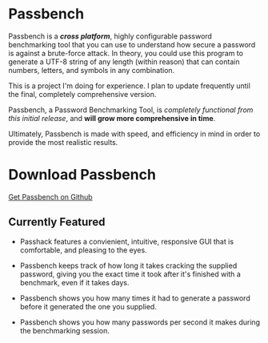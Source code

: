 # Passbench

Passbench is a **_cross platform_**, highly configurable password benchmarking tool that you can use to understand how secure a password is against a brute-force attack. In theory, you could use this program to generate a UTF-8 string of any length (within reason) that can contain numbers, letters, and symbols in any combination. 

This is a project I'm doing for experience. I plan to update frequently until the final, completely comprehensive version.

Passbench, a Password Benchmarking Tool, is *completely functional from this initial release*, and **will grow more comprehensive in time**.

Ultimately, Passbench is made with speed, and efficiency in mind in order to provide the most realistic results.

# Download Passbench

[Get Passbench on Github](https://github.com/kthewhispers/Passbench/blob/master/binaries/)

## Currently Featured

- Passhack features a convienient, intuitive, responsive GUI that is comfortable, and pleasing to the eyes.

- Passbench keeps track of how long it takes cracking the supplied password, giving you the exact time it took after it's finished with a benchmark, even if it takes days.

- Passbench shows you how many times it had to generate a password before it generated the one you supplied.

- Passbench shows you how many passwords per second it makes during the benchmarking session.

- Passbench allows you to choose how many threads it uses to benchmark the password, allowing you to unleash the full power of your CPU, and giving you all the power. You can use a small few threads so you can benchmark and still do other stuff on your machine, or use as many as you please to pull all the power of your machine into Passbench.

  > My suggestion for a Thread count is to experiment with it yourself, as this is a benchmarking tool. I personally suggest that you use   the number of threads(not physical cores) minus 1, or, you can just use the number of physical cores your CPU has. This has yielded the   best results for my machine.

- The following Password Specifications are valid in Passbench
  - Numbers
  
  - Letters
  
  - Numbers and Letters
  
  - Symbols, Numbers, and Letters

